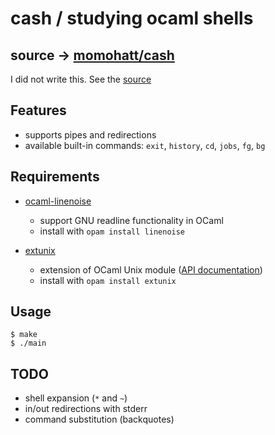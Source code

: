 # cash / studying ocaml shells

## source -> [momohatt/cash](https://github.com/momohatt/cash)

I did not write this. See the [source](https://github.com/momohatt/cash)

## Features

* supports pipes and redirections
* available built-in commands: `exit`, `history`, `cd`, `jobs`, `fg`, `bg`

## Requirements

* [ocaml-linenoise](https://github.com/fxfactorial/ocaml-linenoise)
    * support GNU readline functionality in OCaml
    * install with `opam install linenoise`

* [extunix](https://github.com/ygrek/extunix)
    * extension of OCaml Unix module ([API documentation](http://ygrek.org.ua/p/ocaml-extunix/api/ExtUnixSpecific.html))
    * install with `opam install extunix`

## Usage

    $ make
    $ ./main

## TODO

* shell expansion (`*` and `~`)
* in/out redirections with stderr
* command substitution (backquotes)

